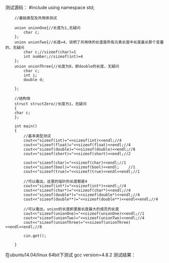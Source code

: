 测试源码：
        #include <iostream>
        using namespace std;
      
        //基础类型及共用体测试
      
        union unionOne{//长度为1,无疑问
            char c;  
        };
        union unionTwo{//长度=4，说明了共用体的长度是所有元素长度中长度最长那个变量的，无疑问
            char c;//sizeof(char)=1  
            int number;//sizeof(int)=4  
        };
        union unionThree{//长度为8，即double的长度，无疑问
            char c;  
            int i;  
            double d;  
          
        };
          
        //结构体
        struct structZero//长度为1，无疑问
        {
        char c;  
        }; 
      
        int main()
        {
            //基本类型测试  
            cout<<"sizeof(int)="<<sizeof(int)<<endl;//4  
            cout<<"sizeof(float)="<<sizeof(float)<<endl;//4  
            cout<<"sizeof(double)="<<sizeof(double)<<endl;//8  
            cout<<"sizeof(short)="<<sizeof(short)<<endl;//2  
      
            cout<<"sizeof(char)="<<sizeof(char)<<endl;//1  
            cout<<"sizeof(bool)="<<sizeof(bool)<<endl;    //1  
            cout<<"sizeof(true)="<<sizeof(true)<<endl<<endl;//1  
      
            //可以看出，这里的指针的长度都是4  
            cout<<"sizeof(int*)="<<sizeof(int*)<<endl;//4  
            cout<<"sizeof(char*)="<<sizeof(char*)<<endl;//4  
            cout<<"sizeof(double*)="<<sizeof(double*)<<endl;//4  
            cout<<"sizeof(double**)="<<sizeof(double**)<<endl<<endl;//4  
      
            //可以看出，union的长度即里面长度最大的成员的长度  
            cout<<"sizeof(unionOne)="<<sizeof(unionOne)<<endl;//1  
            cout<<"sizeof(unionTwo)="<<sizeof(unionTwo)<<endl;//4  
            cout<<"sizeof(unionThree)="<<sizeof(unionThree)<<endl<<endl;//8  
      
            cin.get();  
      
        }
在ubuntu14.04/linux  64bit下测试
gcc version=4.8.2
测试结果： 



